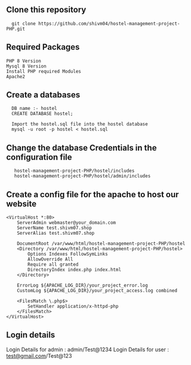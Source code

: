 ## Clone this repository
```
  git clone https://github.com/shivm04/hostel-management-project-PHP.git
```
## Required Packages 
```
PHP 8 Version 
Mysql 8 Version
Install PHP required Modules
Apache2
```

## Create a databases 
```
  DB name :- hostel
  CREATE DATABASE hostel;

  Import the hostel.sql file into the hostel database
  mysql -u root -p hostel < hostel.sql

```

## Change the database Credentials in the configuration file 
```
   hostel-management-project-PHP/hostel/includes
   hostel-management-project-PHP/hostel/admin/includes
```

## Create a config file for the apache to host our website 

```
<VirtualHost *:80>
    ServerAdmin webmaster@your_domain.com
    ServerName test.shivm07.shop
    ServerAlias test.shivm07.shop

    DocumentRoot /var/www/html/hostel-management-project-PHP/hostel
    <Directory /var/www/html/hostel-management-project-PHP/hostel>
        Options Indexes FollowSymLinks
        AllowOverride All
        Require all granted
        DirectoryIndex index.php index.html
    </Directory>

    ErrorLog ${APACHE_LOG_DIR}/your_project_error.log
    CustomLog ${APACHE_LOG_DIR}/your_project_access.log combined

    <FilesMatch \.php$>
        SetHandler application/x-httpd-php
    </FilesMatch>
</VirtualHost>

```

## Login details

Login Details for admin : admin/Test@1234
Login Details for user : test@gmail.com/Test@123
